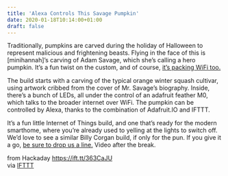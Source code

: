```yaml
---
title: 'Alexa Controls This Savage Pumpkin'
date: 2020-01-18T10:14:00+01:00
draft: false
---
```


Traditionally, pumpkins are carved during the holiday of Halloween to represent malicious and frightening beasts. Flying in the face of this is \[minihannah\]’s carving of Adam Savage, which she’s calling a hero pumpkin. It’s a fun twist on the custom, and of course, [it’s packing WiFi too.](https://www.instructables.com/id/Alexa-controlled-Adam-Savage-Pumpkin/)

The build starts with a carving of the typical orange winter squash cultivar, using artwork cribbed from the cover of Mr. Savage’s biography. Inside, there’s a bunch of LEDs, all under the control of an adafruit feather M0, which talks to the broader internet over WiFi. The pumpkin can be controlled by Alexa, thanks to the combination of Adafruit.IO and IFTTT.

It’s a fun little Internet of Things build, and one that’s ready for the modern smarthome, where you’re already used to yelling at the lights to switch off. We’d love to see a similar Billy Corgan build, if only for the pun. If you give it a go, [be sure to drop us a line.](http://hackaday.com/submit-a-tip) Video after the break.

  
  
from Hackaday https://ift.tt/363CaJU  
via [IFTTT](https://ifttt.com/?ref=da&site=blogger)